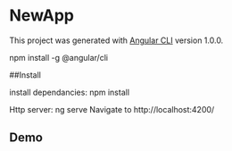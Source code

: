 # NewApp

This project was generated with [Angular CLI](https://github.com/angular/angular-cli) version 1.0.0.

npm install -g @angular/cli

##Install

install dependancies:
npm install

Http server:
ng serve 
Navigate to http://localhost:4200/

## Demo

